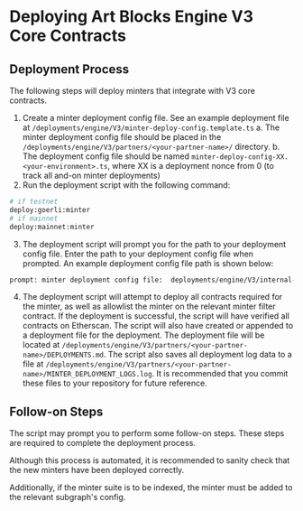 # Deploying Art Blocks Engine V3 Core Contracts

## Deployment Process

The following steps will deploy minters that integrate with V3 core contracts.

1. Create a minter deployment config file. See an example deployment file at `/deployments/engine/V3/minter-deploy-config.template.ts`
   a. The minter deployment config file should be placed in the `/deployments/engine/V3/partners/<your-partner-name>/` directory.
   b. The deployment config file should be named `minter-deploy-config-XX.<your-environment>.ts`, where XX is a deployment nonce from 0 (to track all and-on minter deployments)
2. Run the deployment script with the following command:

```bash
# if testnet
deploy:goerli:minter
# if mainnet
deploy:mainnet:minter
```

3. The deployment script will prompt you for the path to your deployment config file. Enter the path to your deployment config file when prompted. An example deployment config file path is shown below:

```bash
prompt: minter deployment config file:  deployments/engine/V3/internal-testing/dev-example/minter-deploy-config-01.dev.ts
```

4. The deployment script will attempt to deploy all contracts required for the minter, as well as allowlist the minter on the relevant minter filter contract. If the deployment is successful, the script will have verified all contracts on Etherscan. The script will also have created or appended to a deployment file for the deployment. The deployment file will be located at `/deployments/engine/V3/partners/<your-partner-name>/DEPLOYMENTS.md`. The script also saves all deployment log data to a file at `/deployments/engine/V3/partners/<your-partner-name>/MINTER_DEPLOYMENT_LOGS.log`. It is recommended that you commit these files to your repository for future reference.

## Follow-on Steps

The script may prompt you to perform some follow-on steps. These steps are required to complete the deployment process.

Although this process is automated, it is recommended to sanity check that the new minters have been deployed correctly.

Additionally, if the minter suite is to be indexed, the minter must be added to the relevant subgraph's config.

